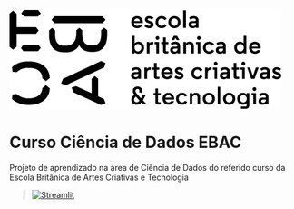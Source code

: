 [![](https://raw.githubusercontent.com/RodzMoraes/curso-ebac/main/Media/ebac_logo_black.png)](https://github.com/RodzMoraes/curso-ebac)

# Curso Ciência de Dados EBAC

Projeto de aprendizado na área de Ciência de Dados do referido curso da Escola Britânica de Artes Criativas e Tecnologia

> [![Streamlit](https://img.shields.io/badge/Streamlit-FF4B4B?logo=Streamlit&logoColor=white)](https://ebac-mod15-robertohatiro.streamlit.app/)

